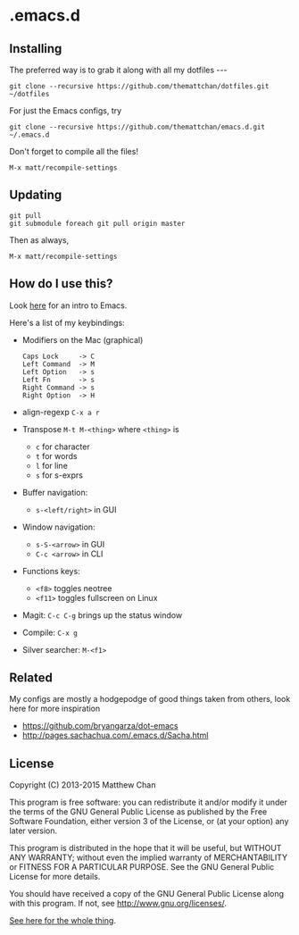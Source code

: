 .emacs.d
========

## Installing

The preferred way is to grab it along with all my dotfiles ---

```
git clone --recursive https://github.com/themattchan/dotfiles.git ~/dotfiles
```

For just the Emacs configs, try

```
git clone --recursive https://github.com/themattchan/emacs.d.git ~/.emacs.d
```

Don't forget to compile all the files!

```
M-x matt/recompile-settings
```

## Updating

```
git pull
git submodule foreach git pull origin master
```

Then as always,

```
M-x matt/recompile-settings
```

## How do I use this?

Look [here](http://themattchan.com/docs/emacs-beginner.pdf) for an intro to Emacs.

Here's a list of my keybindings:

- Modifiers on the Mac (graphical)

    ```
    Caps Lock     -> C
    Left Command  -> M
    Left Option   -> s
    Left Fn       -> s
    Right Command -> s
    Right Option  -> H
    ```
- align-regexp  `C-x a r`

- Transpose `M-t M-<thing>` where `<thing>` is
    - `c` for character
    - `t` for words
    - `l` for line
    - `s` for s-exprs

- Buffer navigation:
    - `s-<left/right>` in GUI

- Window navigation:
    - `s-S-<arrow>` in GUI
    - `C-c <arrow>` in CLI

- Functions keys:
    - `<f8>` toggles neotree
    - `<f11>` toggles fullscreen on Linux

- Magit: `C-c C-g` brings up the status window

- Compile: `C-x g`

- Silver searcher: `M-<f1>`



## Related

My configs are mostly a hodgepodge of good things taken from others, look here
for more inspiration

- https://github.com/bryangarza/dot-emacs
- http://pages.sachachua.com/.emacs.d/Sacha.html



## License

Copyright (C) 2013-2015 Matthew Chan

This program is free software: you can redistribute it and/or modify it under
the terms of the GNU General Public License as published by the Free Software
Foundation, either version 3 of the License, or (at your option) any later
version.

This program is distributed in the hope that it will be useful, but WITHOUT ANY
WARRANTY; without even the implied warranty of MERCHANTABILITY or FITNESS FOR A
PARTICULAR PURPOSE.  See the GNU General Public License for more details.

You should have received a copy of the GNU General Public License along with
this program.  If not, see <http://www.gnu.org/licenses/>.

[See here for the whole thing](https://github.com/themattchan/emacs.d/blob/master/LICENSE).
